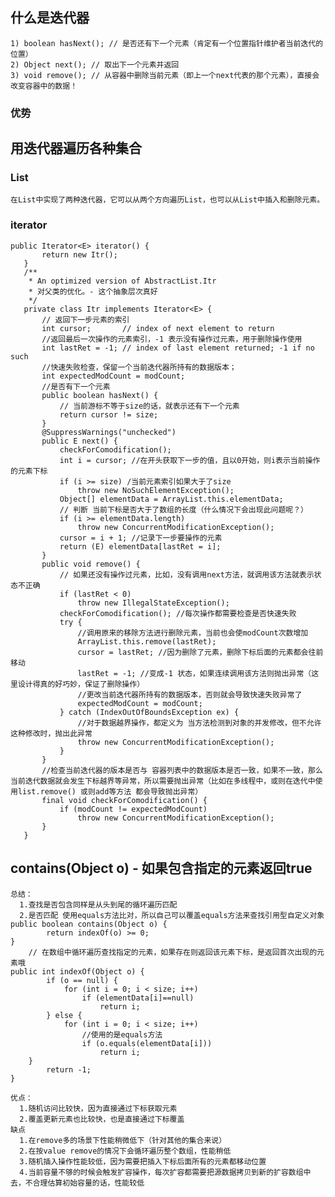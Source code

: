 ## 什么是迭代器
    1) boolean hasNext(); // 是否还有下一个元素（肯定有一个位置指针维护者当前迭代的位置）
    2) Object next(); // 取出下一个元素并返回
    3) void remove(); // 从容器中删除当前元素（即上一个next代表的那个元素），直接会改变容器中的数据！
### 优势
## 用迭代器遍历各种集合
### List
    在List中实现了两种迭代器，它可以从两个方向遍历List，也可以从List中插入和删除元素。
    
### iterator
    public Iterator<E> iterator() {
           return new Itr();
       }
       /**
        * An optimized version of AbstractList.Itr
        * 对父类的优化。- 这个抽象层次真好
        */
       private class Itr implements Iterator<E> {
           // 返回下一步元素的索引
           int cursor;       // index of next element to return
           //返回最后一次操作的元素索引，-1 表示没有操作过元素，用于删除操作使用
           int lastRet = -1; // index of last element returned; -1 if no such
           //快速失败检查，保留一个当前迭代器所持有的数据版本；
           int expectedModCount = modCount;
           //是否有下一个元素
           public boolean hasNext() {
               // 当前游标不等于size的话，就表示还有下一个元素
               return cursor != size;
           }
           @SuppressWarnings("unchecked")
           public E next() {
               checkForComodification();
               int i = cursor; //在开头获取下一步的值，且以0开始，则i表示当前操作的元素下标
               if (i >= size) /当前元素索引如果大于了size
                   throw new NoSuchElementException();
               Object[] elementData = ArrayList.this.elementData;
               // 判断 当前下标是否大于了数组的长度（什么情况下会出现此问题呢？）
               if (i >= elementData.length)
                   throw new ConcurrentModificationException();
               cursor = i + 1; //记录下一步要操作的元素
               return (E) elementData[lastRet = i];
           }
           public void remove() {
               // 如果还没有操作过元素，比如，没有调用next方法，就调用该方法就表示状态不正确
               if (lastRet < 0)
                   throw new IllegalStateException();
               checkForComodification(); //每次操作都需要检查是否快速失败
               try {
                   //调用原来的移除方法进行删除元素，当前也会使modCount次数增加
                   ArrayList.this.remove(lastRet);
                   cursor = lastRet; //因为删除了元素，删除下标后面的元素都会往前移动
                   lastRet = -1; //变成-1 状态，如果连续调用该方法则抛出异常（这里设计得真的好巧妙，保证了删除操作）
                   //更改当前迭代器所持有的数据版本，否则就会导致快速失败异常了
                   expectedModCount = modCount;
               } catch (IndexOutOfBoundsException ex) {
                   //对于数据越界操作，都定义为 当方法检测到对象的并发修改，但不允许这种修改时，抛出此异常
                   throw new ConcurrentModificationException();
               }
           }
           //检查当前迭代器的版本是否与 容器列表中的数据版本是否一致，如果不一致，那么当前迭代数据就会发生下标越界等异常，所以需要抛出异常（比如在多线程中，或则在迭代中使用list.remove() 或则add等方法 都会导致抛出异常）
           final void checkForComodification() {
               if (modCount != expectedModCount)
                   throw new ConcurrentModificationException();
           }
       }
    
## contains(Object o) - 如果包含指定的元素返回true
    总结：
      1.查找是否包含同样是从头到尾的循环遍历匹配
      2.是否匹配 使用equals方法比对，所以自己可以覆盖equals方法来查找引用型自定义对象
    public boolean contains(Object o) {
            return indexOf(o) >= 0;
    }
        // 在数组中循环遍历查找指定的元素，如果存在则返回该元素下标，是返回首次出现的元素哦
    public int indexOf(Object o) {
            if (o == null) {
                for (int i = 0; i < size; i++)
                    if (elementData[i]==null)
                        return i;
            } else {
                for (int i = 0; i < size; i++)
                    //使用的是equals方法
                    if (o.equals(elementData[i]))
                        return i;
        }
            return -1;
    }
        
    优点：
      1.随机访问比较快，因为直接通过下标获取元素
      2.覆盖更新元素也比较快，也是直接通过下标覆盖
    缺点
      1.在remove多的场景下性能稍微低下（针对其他的集合来说）
      2.在按value remove的情况下会循环遍历整个数组，性能稍低
      3.随机插入操作性能较低，因为需要把插入下标后面所有的元素都移动位置
      4.当前容量不够的时候会触发扩容操作，每次扩容都需要把源数据拷贝到新的扩容数组中去，不合理估算初始容量的话，性能较低